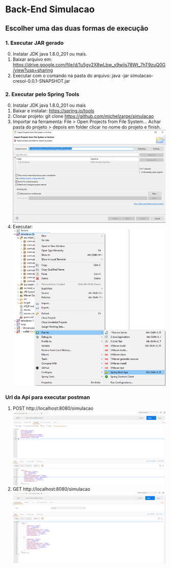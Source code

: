 # Back-End Simulacao
## Escolher uma das duas formas de execução

### 1. Executar JAR gerado
0. Instalar JDK java 1.8.0_201 ou mais.
1. Baixar arquivo em: https://drive.google.com/file/d/1u5gy2X8wLbw_x9wiis78Wt_7hT9zuQ0G/view?usp=sharing
2. Executar com o comando na pasta do arquivo: java -jar simulacao-cresol-0.0.1-SNAPSHOT.jar



### 2. Executar pelo Spring Tools
0. Instalar JDK java 1.8.0_201 ou mais
1. Baixar e instalar: https://spring.io/tools
2. Clonar projeto: git clone https://github.com/michelzarpe/simulacao
3. Importar na ferramenta: File > Open Projects from File System... Achar pasta do projeto > depois em folder clicar no nome do projeto e finish.
![Screenshot](import.PNG)
4. Executar:
![Screenshot](executar.png)


### Url da Api para executar postman
1. POST http://localhost:8080/simulacao
![Screenshot](postPostman.png)
2. GET http://localhost:8080/simulacao
![Screenshot](lista.png)